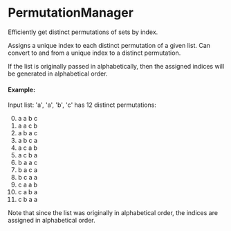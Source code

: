 # PermutationManager
Efficiently get distinct permutations of sets by index.

Assigns a unique index to each distinct permutation of a given list.
Can convert to and from a unique index to a distinct permutation.

If the list is originally passed in alphabetically, then the assigned indices will be generated in alphabetical order.

#### Example:

Input list: 'a', 'a', 'b', 'c' has 12 distinct permutations:

0. a a b c
1. a a c b
2. a b a c
3. a b c a
4. a c a b
5. a c b a
6. b a a c
7. b a c a
8. b c a a
9. c a a b
10. c a b a
11. c b a a

Note that since the list was originally in alphabetical order, the indices are assigned in alphabetical order.

